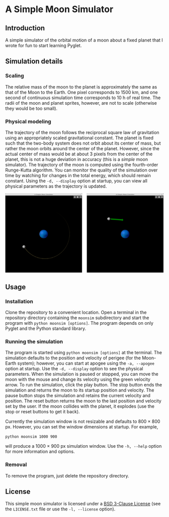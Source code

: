 # A Simple Moon Simulator

## Introduction

A simple simulator of the orbital motion of a moon about a fixed planet that I wrote for fun to start learning Pyglet.

## Simulation details

### Scaling

The relative mass of the moon to the planet is approximately the same as that of the Moon to the Earth. One pixel corresponds to 1500 km, and one second of continuous simulation time corresponds to 10 h of real time. The radii of the moon and planet sprites, however, are not to scale (otherwise they would be too small).

### Physical modeling

The trajectory of the moon follows the reciprocal square law of gravitation using an appropriately scaled gravitational constant. The planet is fixed such that the two-body system does not orbit about its center of mass, but rather the moon orbits around the center of the planet. However, since the actual center of mass would be at about 3 pixels from the center of the planet, this is not a huge deviation in accuracy (this is a *simple* moon simulator). The trajectory of the moon is computed using the fourth-order Runge-Kutta algorithm. You can monitor the quality of the simulation over time by watching for changes in the total energy, which should remain constant. Using the `-d, --display` option at startup, you can view all physical parameters as the trajectory is updated.

![screenshots](screenshots/screenshots.png "Screenshots")

## Usage

### Installation

Clone the repository to a convenient location. Open a terminal in the repository directory containing the `moonsim` subdirectory and start the program with `python moonsim [options]`. The program depends on only Pyglet and the Python standard library.

### Running the simulation

The program is started using `python moonsim [options]` at the terminal. The simulation defaults to the position and velocity of perigee (for the Moon-Earth system); however, you can start at apogee using the `-a, --apogee` option at startup. Use the `-d, --display` option to see the physical parameters. When the simulation is paused or stopped, you can move the moon with the mouse and change its velocity using the green velocity arrow. To run the simulation, click the play button. The stop button ends the simulation and returns the moon to its startup position and velocity. The pause button stops the simulation and retains the current velocity and position. The reset button returns the moon to the last position and velocity set by the user. If the moon collides with the planet, it explodes (use the stop or reset buttons to get it back).

Currently the simulation window is not resizable and defaults to 800 &#x00d7; 800 px. However, you can set the window dimensions at startup. For example,
```
python moonsim 1000 900
```
will produce a 1000 &#x00d7; 900 px simulation window. Use the `-h, --help` option for more information and options.

### Removal

To remove the program, just delete the repository directory.

## License

This simple moon simulator is licensed under a [BSD 3-Clause License](http://opensource.org/licenses/BSD-3-Clause) (see the `LICENSE.txt` file or use the `-l, --license` option).
